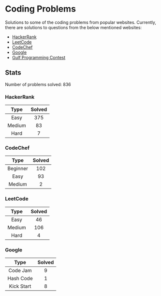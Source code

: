 # Coding Problems

Solutions to some of the coding problems from popular websites. Currently, there are solutions to questions from the below mentioned websites:

*   [HackerRank](HackerRank/ "HackerRank")
*	[LeetCode](LeetCode/ "LeetCode")
*   [CodeChef](CodeChef/ "CodeChef")
*   [Google](Google/ "Google's Coding Competitions")
*   [Gulf Programming Contest](Gulf%20Programming%20Contest/ "GPC")

## Stats

Number of problems solved: 836

### HackerRank

| Type 		| Solved 	|
|:---------:|:---------:|
| Easy 		| 375 		|
| Medium 	| 83 		|
| Hard 		| 7 		|

### CodeChef

| Type 		| Solved 	|
|:---------:|:---------:|
| Beginner 	| 102 		|
| Easy 		| 93 		|
| Medium 	| 2 		|

### LeetCode

| Type 		| Solved 	|
|:---------:|:---------:|
| Easy 		| 46 		|
| Medium 	| 106 		|
| Hard 		| 4 		|

### Google

| Type 			| Solved 	|
|:-------------:|:---------:|
| Code Jam 		| 9 		|
| Hash Code 	| 1 		|
| Kick Start 	| 8 		|